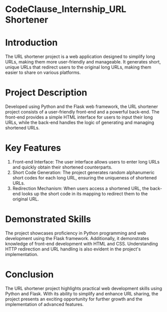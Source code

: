 # CodeClause_Internship_URL Shortener

# Introduction 

The URL shortener project is a web application designed to simplify long URLs, making them more user-friendly and manageable. It generates short, unique URLs that redirect users to the original long URLs, making them easier to share on various platforms.

# Project Description
Developed using Python and the Flask web framework, the URL shortener project consists of a user-friendly front-end and a powerful back-end. The front-end provides a simple HTML interface for users to input their long URLs, while the back-end handles the logic of generating and managing shortened URLs.

# Key Features

1. Front-end Interface: The user interface allows users to enter long URLs and quickly obtain their shortened counterparts.
2. Short Code Generation: The project generates random alphanumeric short codes for each long URL, ensuring the uniqueness of shortened URLs.
3. Redirection Mechanism: When users access a shortened URL, the back-end looks up the short code in its mapping to redirect them to the original URL.
   
# Demonstrated Skills

The project showcases proficiency in Python programming and web development using the Flask framework. Additionally, it demonstrates knowledge of front-end development with HTML and CSS. Understanding HTTP redirection and URL handling is also evident in the project's implementation.

# Conclusion

The URL shortener project highlights practical web development skills using Python and Flask. With its ability to simplify and enhance URL sharing, the project presents an exciting opportunity for further growth and the implementation of advanced features.
